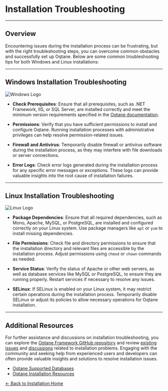 # Installation Troubleshooting

---

## Overview

Encountering issues during the installation process can be frustrating, but with the right troubleshooting steps, you can overcome common obstacles and successfully set up Oqtane. Below are some common troubleshooting tips for both Windows and Linux installations:

---

## Windows Installation Troubleshooting

![Windows Logo](assets/windows-logo.png)

- **Check Prerequisites**: Ensure that all prerequisites, such as .NET Framework, IIS, or SQL Server, are installed correctly and meet the minimum version requirements specified in the [Oqtane documentation](https://docs.oqtane.org/manuals/installation).

- **Permissions**: Verify that you have sufficient permissions to install and configure Oqtane. Running installation processes with administrative privileges can help resolve permission-related issues.

- **Firewall and Antivirus**: Temporarily disable firewall or antivirus software during the installation process, as they may interfere with file downloads or server connections.

- **Error Logs**: Check error logs generated during the installation process for any specific error messages or exceptions. These logs can provide valuable insights into the root cause of installation failures.

---

## Linux Installation Troubleshooting

![Linux Logo](assets/linux-logo.png)

- **Package Dependencies**: Ensure that all required dependencies, such as Mono, Apache, MySQL, or PostgreSQL, are installed and configured correctly on your Linux system. Use package managers like `apt` or `yum` to install missing dependencies.

- **File Permissions**: Check file and directory permissions to ensure that the installation directory and relevant files are accessible by the installation process. Adjust permissions using `chmod` or `chown` commands as needed.

- **Service Status**: Verify the status of Apache or other web servers, as well as database services like MySQL or PostgreSQL, to ensure they are running properly. Restart services if necessary to resolve any issues.

- **SELinux**: If SELinux is enabled on your Linux system, it may restrict certain operations during the installation process. Temporarily disable SELinux or adjust its policies to allow necessary operations for Oqtane installation.

---

## Additional Resources

For further assistance and discussions on installation troubleshooting, you can explore the [Oqtane Framework GitHub repository](https://github.com/oqtane/oqtane.framework) and review [existing issues](https://github.com/oqtane/oqtane.framework/issues) and [discussions](https://github.com/oqtane/oqtane.framework/discussions) related to installation problems. Engaging with the community and seeking help from experienced users and developers can often provide valuable insights and solutions to resolve installation issues.

- [Oqtane Supported Databases](databases.md)
- [Oqtane Installation Resources](resources.md)

[← Back to Installation Home](index.md)
